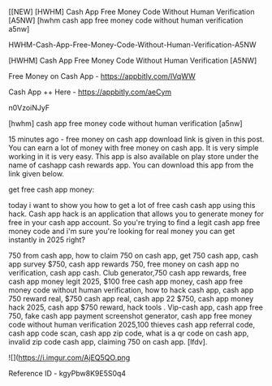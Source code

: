 [[NEW] [HWHM] Cash App Free Money Code Without Human Verification [A5NW] [hwhm cash app free money code without human verification a5nw]

HWHM-Cash-App-Free-Money-Code-Without-Human-Verification-A5NW

[HWHM] Cash App Free Money Code Without Human Verification [A5NW]

Free Money on Cash App -  https://appbitly.com/IVqWW


Cash App ++ Here - https://appbitly.com/aeCym


n0VzoiNJyF

[hwhm] cash app free money code without human verification [a5nw]

15 minutes ago - free money on cash app download link is given in this post. You can earn a lot of money with free money on cash app. It is very simple working in it is very easy. This app is also available on play store under the name of cashapp  cash rewards app. You can download this app from the link given below.

 get free cash app money:

today i want to show you how to get a lot of free cash cash app using this hack. Cash app hack is an application that allows you to generate money for free in your cash app account. So you're trying to find a legit cash app free money code and i'm sure you're looking for real money you can get instantly in 2025 right?

750 from cash app, how to claim 750 on cash app, get 750 cash app, cash app survey $750, cash app rewards 750, free money on cash app no verification, cash app cash. Club generator,750 cash app rewards, free cash app money legit 2025, $100 free cash app money, cash app free money code without human verification, how to hack cash app, cash app 750 reward real, $750 cash app real, cash app 22 $750, cash app money hack 2025, cash app $750 reward, hack tools . Vip-cash app, cash app free 750, fake cash app payment screenshot generator, cash app free money code without human verification 2025,100 thieves cash app referral code, cash app code scan, cash app zip code, what is a qr code on cash app, invalid zip code cash app, claiming 750 on cash app. [lfdv].

![](https://i.imgur.com/AjEQ5QO.png

Reference ID - kgyPbw8K9E5S0q4